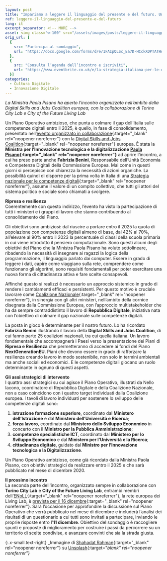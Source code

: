 ```yaml
---
layout: post
title: "Impariamo a leggere il linguaggio del presente e del futuro. Uno primo sguardo sul Piano della Strategia nazionale per le competenze digitali"
ref: leggere-il-linguaggio-del-presente-e-del-futuro
lang: it
excerpt_separator: <!-- MORE -->
asset: <img class="w-100" src="/assets/images/posts/leggere-il-linguaggio-del-presente-e-del-futuro.jpg" alt="Impariamo a leggere il linguaggio del presente e del futuro. Uno primo sguardo sul Piano della Strategia nazionale per le competenze digitali"/>
orig_url: [
  {
    src: "Partecipa al sondaggio",
    url: "https://docs.google.com/forms/d/e/1FAIpQLSc_Ea7D-HCckXDPTATHAdx1qwCJdMHDc2qTz73omOgPQnHcnA/viewform"
  },
  {
    src: "Consulta l’agenda dell’incontro e iscriviti",
    url: "https://www.eventbrite.co.uk/e/la-strategia-italiana-per-le-competenze-digitali-e-la-sua-implementazione-tickets-129269242785"
  }]
categories:
  - Cultura Digitale
  - Innovazione Digitale
---
```


_La Ministra Paola Pisano ha aperto l’incontro organizzato nell’ambito della Digital Skills and Jobs Coalition europea, con la collaborazione di Torino City Lab e  City of the Future Living Lab_

<!-- MORE -->

Un Piano Operativo ambizioso, che punta a colmare il gap dell’Italia sulle competenze digitali entro il 2025, è quello, in fase di consolidamento, presentato nell’[evento organizzato in collaborazione](https://repubblicadigitale.innovazione.gov.it/strategia-nazionale-competenze-digitali-incontro-eu/){:target="_blank" rel="noopener noreferrer"} con la [Digital Skills and Jobs Coalition](https://ec.europa.eu/digital-single-market/en/digital-skills-jobs-coalition){:target="_blank" rel="noopener noreferrer"} europea. È stata la **Ministra per l’Innovazione tecnologica e la digitalizzazione** **[Paola Pisano](https://www.facebook.com/PaolaPisanoMinistro/posts/1077211029370130){:target="_blank" rel="noopener noreferrer"}** ad aprire l’incontro, a cui ha preso parte anche **Fabrizia Benini**, Responsabile dell’Unità Economia e Competenze Digitali della Commissione Europea. Mai come in questi giorni si percepisce con chiarezza la necessità di azioni organiche. La possibilità quindi di disporre per la prima volta in Italia di una [Strategia nazionale per le competenze digitali](https://repubblicadigitale.innovazione.gov.it/italia-ha-sua-strategia-nazionale-competenze-digitali/){:target="_blank" rel="noopener noreferrer"}, assume il valore di un compito collettivo, che tutti gli attori del sistema politico e sociale sono chiamati a svolgere.  

**Ripresa e resilienza**  
Coerentemente con questo indirizzo, l’evento ha visto la partecipazione di tutti i ministeri e i gruppi di lavoro che stanno contribuendo al consolidamento del Piano.  

Gli obiettivi sono ambiziosi: dal riuscire a portare entro il 2025 la quota di popolazione con competenze digitali almeno di base, dal 42% al 70%, all’elevare al 90% entro il 2023 la percentuale  di classi della scuola primaria in cui viene introdotto il pensiero computazionale. Sono questi alcuni degli obiettivi del Piano che la Ministra Paola Pisano ha voluto sottolineare, ribadendo la necessità di insegnare ai ragazzi la logica della programmazione, il linguaggio parlato dai computer. Essere in grado di leggere i dati, capire come viaggiano sulla rete, comprendere come funzionano gli algoritmi, sono requisiti fondamentali per poter esercitare una nuova forma di cittadinanza attiva e fare scelte consapevoli.  

Affinché questo si realizzi è necessario un approccio sistemico in grado di rendere i cambiamenti efficaci e persistenti. Per questo motivo è cruciale lavorare come [Coalizione Nazionale](https://repubblicadigitale.innovazione.gov.it/it/chi-siamo/#membri){:target="_blank" rel="noopener noreferrer"}, in sinergia con gli altri ministeri, nell’ambito della cornice disegnata dalla Commissione Europea, con l’approccio multistakeholder che ha da sempre contraddistinto il lavoro di **Repubblica Digitale**, iniziativa nata con l’obiettivo di colmare il gap nazionale sulle competenze digitali.  

La posta in gioco è determinante per il nostro futuro. Lo ha ricordato **Fabrizia Benini** illustrando il lavoro della **Digital Skills and Jobs Coalition**, di cui fanno parte 25 coalizioni nazionali, tra cui quella italiana. Un lavoro fondamentale che accompagnerà i Paesi verso la presentazione dei Piani di **Ripresa e Resilienza** che permetteranno di accedere ai fondi del Piano **NextGenerationEU**. Piani che devono essere in grado di rafforzare la resilienza creando lavoro in modo sostenibile, non solo in termini ambientali ma anche sociali ed economici. E le competenze digitali giocano un ruolo determinante in ognuno di questi aspetti.  

**Gli assi strategici di intervento**  
I quattro assi strategici su cui agisce il Piano Operativo, illustrati da Nello Iacono, coordinatore di Repubblica Digitale e della Coalizione Nazionale, non a caso coincidono con i quattro target individuati dalla Coalizione europea. I tavoli di lavoro individuati per sostenere lo sviluppo delle competenze digitali sono:  

1. **istruzione formazione superiore**, coordinato dal **Ministero dell’Istruzione** e dal **Ministero dell’Università e Ricerca**;
2. **forza lavoro**, coordinato dal **Ministero dello Sviluppo Economico** in concerto con il **Ministro per la Pubblica Amministrazione**;  
3. **competenze specialistiche ICT**, coordinato dal **Ministero per lo Sviluppo Economico** e dal **Ministero per l’Università e la Ricerca**;  
4. **cittadinanza digitale**, guidato dal **Ministro per l’Innovazione tecnologica e la Digitalizzazione**.  

Un Piano Operativo ambizioso, come già ricordato dalla Ministra Paola Pisano, con obiettivi strategici da realizzare entro il 2025 e che sarà pubblicato nel mese di dicembre 2020.  

**Il prossimo incontro**  
La seconda parte dell'incontro, organizzato sempre in collaborazione con **Torino City Lab** e **City of the Future Living Lab**, entrambi membri dell’[ENoLL](https://enoll.org/){:target="_blank" rel="noopener noreferrer"}, la rete europea dei Living Lab, è [prevista per il 16 dicembre](https://www.eventbrite.co.uk/e/la-strategia-italiana-per-le-competenze-digitali-e-la-sua-implementazione-tickets-129269242785){:target="_blank" rel="noopener noreferrer"}. Sarà l’occasione per approfondire la discussione sul Piano Operativo che verrà pubblicato nel mese di dicembre e includerà l’analisi dei risultati di un questionario a cui tutti sono invitati a partecipare, inviando le proprie risposte entro l’**11 dicembre**. Obiettivo del sondaggio è raccogliere spunti e proposte di miglioramento per costruire i passi da percorrere su un territorio di scelte condivise, e avanzare convinti che sia la strada giusta.

{:.x-small.text-right}
_Immagine di [Shahadat Rahman](https://unsplash.com/@hishahadat){:target="_blank" rel="noopener noreferrer"} su [Unsplash](https://unsplash.com/photos/BfrQnKBulYQ){:target="_blank" rel="noopener noreferrer"}_
